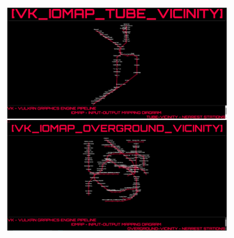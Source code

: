 ![screenshot](/iomap_vulkan/iomap_svg_tube_vicinity/iomap_svg_tube_vicinity.png)
![screenshot](/iomap_vulkan/iomap_svg_tube_vicinity/iomap_svg_tube_vicinity_mod_overground.png)